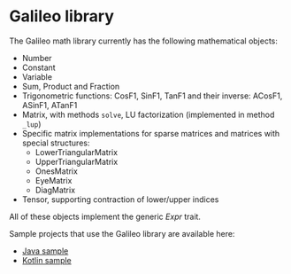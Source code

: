 # Galileo library

The Galileo math library currently has the following mathematical objects:
* Number
* Constant
* Variable
* Sum, Product and Fraction
* Trigonometric functions: CosF1, SinF1, TanF1 and their inverse: ACosF1, ASinF1, ATanF1
* Matrix, with methods `solve`, LU factorization (implemented in method `_lup`)
* Specific matrix implementations for sparse matrices and matrices with special structures:
  * LowerTriangularMatrix
  * UpperTriangularMatrix
  * OnesMatrix
  * EyeMatrix
  * DiagMatrix
* Tensor, supporting contraction of lower/upper indices

All of these objects implement the generic _Expr_ trait.

Sample projects that use the Galileo library are available here:
* [Java sample](https://github.com/cascala/galileo-sample-java)
* [Kotlin sample](https://github.com/cascala/galileo-sample-kotlin)
